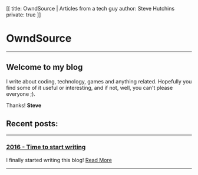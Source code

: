 [[
title: OwndSource | Articles from a tech guy
author: Steve Hutchins
private: true
]]

# OwndSource
------------

## Welcome to my blog   
I write about coding, technology, games and anything related. Hopefully you 
find some of it useful or interesting, and if not, well, you can't please everyone ;).  

Thanks! **Steve**

## Recent posts:   
--------

### [2016 - Time to start writing](/blog/2016.html)    
I finally started writing this blog!
[Read More](/blog/2016.html)
   
--------
